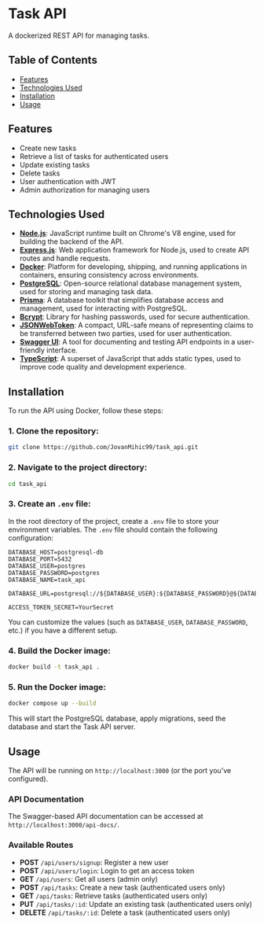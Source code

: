 # Task API

A dockerized REST API for managing tasks.

## Table of Contents

- [Features](#features)
- [Technologies Used](#technologies-used)
- [Installation](#installation)
- [Usage](#usage)

## Features

- Create new tasks
- Retrieve a list of tasks for authenticated users
- Update existing tasks
- Delete tasks
- User authentication with JWT
- Admin authorization for managing users

## Technologies Used

- **[Node.js](https://nodejs.org/)**: JavaScript runtime built on Chrome's V8 engine, used for building the backend of the API.
- **[Express.js](https://expressjs.com/)**: Web application framework for Node.js, used to create API routes and handle requests.
- **[Docker](https://www.docker.com/)**: Platform for developing, shipping, and running applications in containers, ensuring consistency across environments.
- **[PostgreSQL](https://www.postgresql.org/)**: Open-source relational database management system, used for storing and managing task data.
- **[Prisma](https://www.prisma.io/)**: A database toolkit that simplifies database access and management, used for interacting with PostgreSQL.
- **[Bcrypt](https://www.npmjs.com/package/bcrypt)**: Library for hashing passwords, used for secure authentication.
- **[JSONWebToken](https://jwt.io/)**: A compact, URL-safe means of representing claims to be transferred between two parties, used for user authentication.
- **[Swagger UI](https://swagger.io/tools/swagger-ui/)**: A tool for documenting and testing API endpoints in a user-friendly interface.
- **[TypeScript](https://www.typescriptlang.org/)**: A superset of JavaScript that adds static types, used to improve code quality and development experience.


## Installation

To run the API using Docker, follow these steps:

### 1. Clone the repository:

```bash
git clone https://github.com/JovanMihic99/task_api.git
```

### 2. Navigate to the project directory:

```bash
cd task_api
```

### 3. Create an `.env` file:

In the root directory of the project, create a `.env` file to store your environment variables. The `.env` file should contain the following configuration:

```env
DATABASE_HOST=postgresql-db
DATABASE_PORT=5432
DATABASE_USER=postgres
DATABASE_PASSWORD=postgres
DATABASE_NAME=task_api

DATABASE_URL=postgresql://${DATABASE_USER}:${DATABASE_PASSWORD}@${DATABASE_HOST}:${DATABASE_PORT}/${DATABASE_NAME}

ACCESS_TOKEN_SECRET=YourSecret
```

You can customize the values (such as `DATABASE_USER`, `DATABASE_PASSWORD`, etc.) if you have a different setup.

### 4. Build the Docker image:

```bash
docker build -t task_api .
```

### 5. Run the Docker image:

```bash
docker compose up --build
```

This will start the PostgreSQL database, apply migrations, seed the database and start the Task API server.

## Usage

The API will be running on `http://localhost:3000` (or the port you’ve configured).

### API Documentation

The Swagger-based API documentation can be accessed at `http://localhost:3000/api-docs/`.

### Available Routes

- **POST** `/api/users/signup`: Register a new user
- **POST** `/api/users/login`: Login to get an access token
- **GET** `/api/users`: Get all users (admin only)
- **POST** `/api/tasks`: Create a new task (authenticated users only)
- **GET** `/api/tasks`: Retrieve tasks (authenticated users only)
- **PUT** `/api/tasks/:id`: Update an existing task (authenticated users only)
- **DELETE** `/api/tasks/:id`: Delete a task (authenticated users only)
